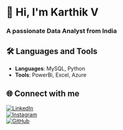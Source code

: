 # 👋 Hi, I'm Karthik V  
### A passionate **Data Analyst** from India  


## 🛠️ **Languages and Tools**  
- **Languages**: MySQL, Python  
- **Tools**: PowerBi, Excel, Azure


## 🌐 **Connect with me**  

[![LinkedIn](https://img.shields.io/badge/LinkedIn-%230077B5.svg?style=for-the-badge&logo=linkedin&logoColor=white)](https://linkedin.com/in/your-linkedin-id)  
[![Instagram](https://img.shields.io/badge/Instagram-%23E4405F.svg?style=for-the-badge&logo=instagram&logoColor=white)](https://instagram.com/your-instagram-id)  
[![GitHub](https://img.shields.io/badge/GitHub-%23121011.svg?style=for-the-badge&logo=github&logoColor=white)](https://github.com/Karthiv1310)  




